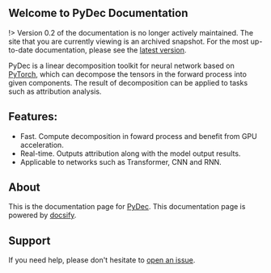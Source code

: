 ## Welcome to PyDec Documentation

!> Version 0.2 of the documentation is no longer actively maintained. The site that you are currently viewing is an archived snapshot. For the most up-to-date documentation, please see the [latest version](/).  


PyDec is a linear decomposition toolkit for neural network based on [PyTorch](https://pytorch.org/), which can decompose the tensors in the forward process into given components. The result of decomposition can be applied to tasks such as attribution analysis.

## Features:
* Fast. Compute decomposition in foward process and benefit from GPU acceleration.
* Real-time. Outputs attribution along with the model output results.
* Applicable to networks such as Transformer, CNN and RNN.

## About

This is the documentation page for [PyDec](https://github.com/DoubleVII/pydec). This documentation page is powered by [docsify](https://github.com/docsifyjs/docsify).

## Support

If you need help, please don't hesitate to [open an issue](https://github.com/DoubleVII/pydec/issues/new).
